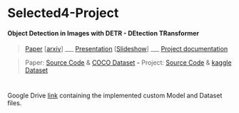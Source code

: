 # Selected4-Project
#### Object Detection in Images with DETR - DEtection TRansformer

   > [Paper](https://github.com/CatherineHabib/Selected4-Project/blob/523977f2a05c5376b93d366bfad5bd9ec170e2a3/Paper/2005.12872.pdf) [[arxiv](https://arxiv.org/abs/2005.12872?context=cs.CV)] ___ [Presentation](https://github.com/CatherineHabib/Selected4-Project/blob/fc3e899aee92fbcdec9186ffa67e631cc56f4c5b/Presentation/Selected%20Topics%20In%20Computer%20Science%204-Team06-Project%20presentation.pptx) [[Slideshow](https://github.com/CatherineHabib/Selected4-Project/blob/059d0924887b7ed3f9e6ccba16d6f87cb9fd536a/Presentation/Selected%20Topics%20In%20Computer%20Science%204-Team06-Project%20presentation.ppsx)] ___ [Project documentation](https://github.com/CatherineHabib/Selected4-Project/blob/e7387a632cda99230d9b4143d75b7d435b61dc81/Documentation/Selected%20Topics%20In%20Computer%20Science%204-Team06-Project%20documentation.pdf)

   > Paper: [Source Code](https://github.com/facebookresearch/detr) & [COCO Dataset](https://cocodataset.org/#download)  __-__  Project: [Source Code](https://github.com/CatherineHabib/Selected4-Project/blob/ad6972f5d153a527067e6917e283116ed7275e97/Implementation/DETRCarDetection.ipynb) & [kaggle Dataset](https://www.kaggle.com/datasets/sshikamaru/car-object-detection) 
   # 
Google Drive [link](https://drive.google.com/drive/folders/186Z4kLoHPKpk6rt9qXkrP7zJMw7rV9DX?usp=share_link) containing the implemented custom Model and Dataset files.  
